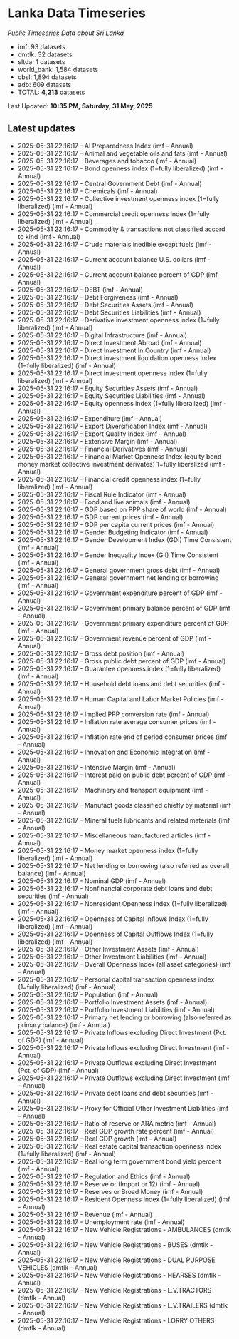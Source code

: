 # Lanka Data Timeseries
*Public Timeseries Data about Sri Lanka*

* imf: 93 datasets
* dmtlk: 32 datasets
* sltda: 1 datasets
* world_bank: 1,584 datasets
* cbsl: 1,894 datasets
* adb: 609 datasets
* TOTAL: **4,213** datasets

Last Updated: **10:35 PM, Saturday, 31 May, 2025**

## Latest updates

* 2025-05-31 22:16:17 - AI Preparedness Index (imf - Annual)
* 2025-05-31 22:16:17 - Animal and vegetable oils and fats (imf - Annual)
* 2025-05-31 22:16:17 - Beverages and tobacco (imf - Annual)
* 2025-05-31 22:16:17 - Bond openness index (1=fully liberalized) (imf - Annual)
* 2025-05-31 22:16:17 - Central Government Debt (imf - Annual)
* 2025-05-31 22:16:17 - Chemicals (imf - Annual)
* 2025-05-31 22:16:17 - Collective investment openness index (1=fully liberalized) (imf - Annual)
* 2025-05-31 22:16:17 - Commercial credit openness index (1=fully liberalized) (imf - Annual)
* 2025-05-31 22:16:17 - Commodity & transactions not classified accord to kind (imf - Annual)
* 2025-05-31 22:16:17 - Crude materials inedible except fuels (imf - Annual)
* 2025-05-31 22:16:17 - Current account balance U.S. dollars (imf - Annual)
* 2025-05-31 22:16:17 - Current account balance percent of GDP (imf - Annual)
* 2025-05-31 22:16:17 - DEBT (imf - Annual)
* 2025-05-31 22:16:17 - Debt Forgiveness (imf - Annual)
* 2025-05-31 22:16:17 - Debt Securities Assets (imf - Annual)
* 2025-05-31 22:16:17 - Debt Securities Liabilities (imf - Annual)
* 2025-05-31 22:16:17 - Derivative investment openness index (1=fully liberalized) (imf - Annual)
* 2025-05-31 22:16:17 - Digital Infrastructure (imf - Annual)
* 2025-05-31 22:16:17 - Direct Investment Abroad (imf - Annual)
* 2025-05-31 22:16:17 - Direct Investment In Country (imf - Annual)
* 2025-05-31 22:16:17 - Direct investment liquidation openness index (1=fully liberalized) (imf - Annual)
* 2025-05-31 22:16:17 - Direct investment openness index (1=fully liberalized) (imf - Annual)
* 2025-05-31 22:16:17 - Equity Securities Assets (imf - Annual)
* 2025-05-31 22:16:17 - Equity Securities Liabilities (imf - Annual)
* 2025-05-31 22:16:17 - Equity openness index (1=fully liberalized) (imf - Annual)
* 2025-05-31 22:16:17 - Expenditure (imf - Annual)
* 2025-05-31 22:16:17 - Export Diversification Index (imf - Annual)
* 2025-05-31 22:16:17 - Export Quality Index (imf - Annual)
* 2025-05-31 22:16:17 - Extensive Margin (imf - Annual)
* 2025-05-31 22:16:17 - Financial Derivatives (imf - Annual)
* 2025-05-31 22:16:17 - Financial Market Openness Index (equity bond money market collective investment derivates) 1=fully liberalized (imf - Annual)
* 2025-05-31 22:16:17 - Financial credit openness index (1=fully liberalized) (imf - Annual)
* 2025-05-31 22:16:17 - Fiscal Rule Indicator (imf - Annual)
* 2025-05-31 22:16:17 - Food and live animals (imf - Annual)
* 2025-05-31 22:16:17 - GDP based on PPP share of world (imf - Annual)
* 2025-05-31 22:16:17 - GDP current prices (imf - Annual)
* 2025-05-31 22:16:17 - GDP per capita current prices (imf - Annual)
* 2025-05-31 22:16:17 - Gender Budgeting Indicator (imf - Annual)
* 2025-05-31 22:16:17 - Gender Development Index (GDI) Time Consistent (imf - Annual)
* 2025-05-31 22:16:17 - Gender Inequality Index (GII) Time Consistent (imf - Annual)
* 2025-05-31 22:16:17 - General government gross debt (imf - Annual)
* 2025-05-31 22:16:17 - General government net lending or borrowing (imf - Annual)
* 2025-05-31 22:16:17 - Government expenditure percent of GDP (imf - Annual)
* 2025-05-31 22:16:17 - Government primary balance percent of GDP (imf - Annual)
* 2025-05-31 22:16:17 - Government primary expenditure percent of GDP (imf - Annual)
* 2025-05-31 22:16:17 - Government revenue percent of GDP (imf - Annual)
* 2025-05-31 22:16:17 - Gross debt position (imf - Annual)
* 2025-05-31 22:16:17 - Gross public debt percent of GDP (imf - Annual)
* 2025-05-31 22:16:17 - Guarantee openness index (1=fully liberalized) (imf - Annual)
* 2025-05-31 22:16:17 - Household debt loans and debt securities (imf - Annual)
* 2025-05-31 22:16:17 - Human Capital and Labor Market Policies (imf - Annual)
* 2025-05-31 22:16:17 - Implied PPP conversion rate (imf - Annual)
* 2025-05-31 22:16:17 - Inflation rate average consumer prices (imf - Annual)
* 2025-05-31 22:16:17 - Inflation rate end of period consumer prices (imf - Annual)
* 2025-05-31 22:16:17 - Innovation and Economic Integration (imf - Annual)
* 2025-05-31 22:16:17 - Intensive Margin (imf - Annual)
* 2025-05-31 22:16:17 - Interest paid on public debt percent of GDP (imf - Annual)
* 2025-05-31 22:16:17 - Machinery and transport equipment (imf - Annual)
* 2025-05-31 22:16:17 - Manufact goods classified chiefly by material (imf - Annual)
* 2025-05-31 22:16:17 - Mineral fuels lubricants and related materials (imf - Annual)
* 2025-05-31 22:16:17 - Miscellaneous manufactured articles (imf - Annual)
* 2025-05-31 22:16:17 - Money market openness index (1=fully liberalized) (imf - Annual)
* 2025-05-31 22:16:17 - Net lending or borrowing (also referred as overall balance) (imf - Annual)
* 2025-05-31 22:16:17 - Nominal GDP (imf - Annual)
* 2025-05-31 22:16:17 - Nonfinancial corporate debt loans and debt securities (imf - Annual)
* 2025-05-31 22:16:17 - Nonresident Openness Index (1=fully liberalized) (imf - Annual)
* 2025-05-31 22:16:17 - Openness of Capital Inflows Index (1=fully liberalized) (imf - Annual)
* 2025-05-31 22:16:17 - Openness of Capital Outflows Index (1=fully liberalized) (imf - Annual)
* 2025-05-31 22:16:17 - Other Investment Assets (imf - Annual)
* 2025-05-31 22:16:17 - Other Investment Liabilities (imf - Annual)
* 2025-05-31 22:16:17 - Overall Openness Index (all asset categories) (imf - Annual)
* 2025-05-31 22:16:17 - Personal capital transaction openness index (1=fully liberalized) (imf - Annual)
* 2025-05-31 22:16:17 - Population (imf - Annual)
* 2025-05-31 22:16:17 - Portfolio Investment Assets (imf - Annual)
* 2025-05-31 22:16:17 - Portfolio Investment Liabilities (imf - Annual)
* 2025-05-31 22:16:17 - Primary net lending or borrowing (also referred as primary balance) (imf - Annual)
* 2025-05-31 22:16:17 - Private Inflows excluding Direct Investment (Pct. of GDP) (imf - Annual)
* 2025-05-31 22:16:17 - Private Inflows excluding Direct Investment (imf - Annual)
* 2025-05-31 22:16:17 - Private Outflows excluding Direct Investment (Pct. of GDP) (imf - Annual)
* 2025-05-31 22:16:17 - Private Outflows excluding Direct Investment (imf - Annual)
* 2025-05-31 22:16:17 - Private debt loans and debt securities (imf - Annual)
* 2025-05-31 22:16:17 - Proxy for Official Other Investment Liabilities (imf - Annual)
* 2025-05-31 22:16:17 - Ratio of reserve or ARA metric (imf - Annual)
* 2025-05-31 22:16:17 - Real GDP growth rate percent (imf - Annual)
* 2025-05-31 22:16:17 - Real GDP growth (imf - Annual)
* 2025-05-31 22:16:17 - Real estate capital transaction openness index (1=fully liberalized) (imf - Annual)
* 2025-05-31 22:16:17 - Real long term government bond yield percent (imf - Annual)
* 2025-05-31 22:16:17 - Regulation and Ethics (imf - Annual)
* 2025-05-31 22:16:17 - Reserve or (Import or 12) (imf - Annual)
* 2025-05-31 22:16:17 - Reserves or Broad Money (imf - Annual)
* 2025-05-31 22:16:17 - Resident Openness Index (1=fully liberalized) (imf - Annual)
* 2025-05-31 22:16:17 - Revenue (imf - Annual)
* 2025-05-31 22:16:17 - Unemployment rate (imf - Annual)
* 2025-05-31 22:16:17 - New Vehicle Registrations - AMBULANCES (dmtlk - Annual)
* 2025-05-31 22:16:17 - New Vehicle Registrations - BUSES (dmtlk - Annual)
* 2025-05-31 22:16:17 - New Vehicle Registrations - DUAL PURPOSE VEHICLES (dmtlk - Annual)
* 2025-05-31 22:16:17 - New Vehicle Registrations - HEARSES (dmtlk - Annual)
* 2025-05-31 22:16:17 - New Vehicle Registrations - L.V.TRACTORS (dmtlk - Annual)
* 2025-05-31 22:16:17 - New Vehicle Registrations - L.V.TRAILERS (dmtlk - Annual)
* 2025-05-31 22:16:17 - New Vehicle Registrations - LORRY OTHERS (dmtlk - Annual)